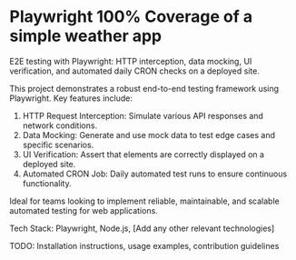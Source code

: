 # Playwright 100% Coverage of a simple weather app
E2E testing with Playwright: HTTP interception, data mocking, UI verification, and automated daily CRON checks on a deployed site.

This project demonstrates a robust end-to-end testing framework using Playwright. Key features include:

1. HTTP Request Interception: Simulate various API responses and network conditions.
2. Data Mocking: Generate and use mock data to test edge cases and specific scenarios.
3. UI Verification: Assert that elements are correctly displayed on a deployed site.
4. Automated CRON Job: Daily automated test runs to ensure continuous functionality.

Ideal for teams looking to implement reliable, maintainable, and scalable automated testing for web applications.

Tech Stack: Playwright, Node.js, [Add any other relevant technologies]

TODO: Installation instructions, usage examples, contribution guidelines
